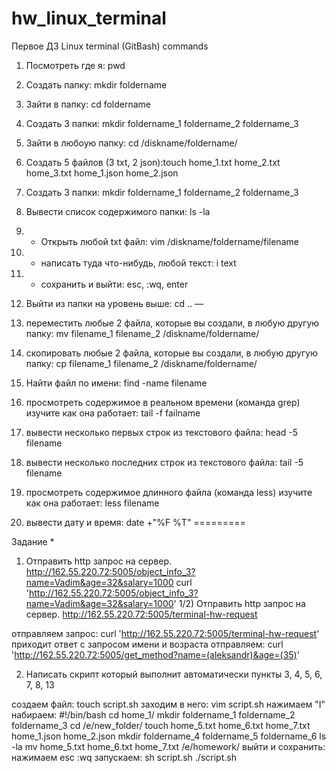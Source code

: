 # hw_linux_terminal
Первое ДЗ 
Linux terminal (GitBash) commands

1) Посмотреть где я: pwd

2) Создать папку: mkdir foldername

3) Зайти в папку: cd foldername

4) Создать 3 папки: mkdir foldername_1 foldername_2 foldername_3

5) Зайти в любоую папку: cd /diskname/foldername/

6) Создать 5 файлов (3 txt, 2 json):touch home_1.txt home_2.txt home_3.txt home_1.json home_2.json

7) Создать 3 папки: mkdir foldername_1 foldername_2 foldername_3

8. Вывести список содержимого папки: ls -la

9) + Открыть любой txt файл: vim /diskname/foldername/filename

10) + написать туда что-нибудь, любой текст: i text

11) + сохранить и выйти: esc, :wq, enter 

12) Выйти из папки на уровень выше: cd ..
—
13) переместить любые 2 файла, которые вы создали, в любую другую папку: mv filename_1 filename_2 /diskname/foldername/

14) скопировать любые 2 файла, которые вы создали, в любую другую папку: cp filename_1 filename_2 /diskname/foldername/

15) Найти файл по имени: find -name filename

16) просмотреть содержимое в реальном времени (команда grep) изучите как она работает: tail -f failname

17) вывести несколько первых строк из текстового файла: head -5 filename

18) вывести несколько последних строк из текстового файла: tail -5 filename

19) просмотреть содержимое длинного файла (команда less) изучите как она работает: less filename

20) вывести дату и время: date +"%F %T"
=========

Задание *
1) Отправить http запрос на сервер.
http://162.55.220.72:5005/object_info_3?name=Vadim&age=32&salary=1000
curl 'http://162.55.220.72:5005/object_info_3?name=Vadim&age=32&salary=1000'
1/2) Отправить http запрос на сервер.
http://162.55.220.72:5005/terminal-hw-request

отправляем запрос: curl 'http://162.55.220.72:5005/terminal-hw-request'
приходит ответ с запросом имени и возраста
отправляем: curl 'http://162.55.220.72:5005/get_method?name=(aleksandr)&age=(35)'


2) Написать скрипт который выполнит автоматически пункты 3, 4, 5, 6, 7, 8, 13

создаем файл: touch script.sh
заходим в него: vim script.sh
нажимаем "I"
набираем:
#!/bin/bash
cd home_1/
mkdir foldername_1 foldername_2 foldername_3
cd /e/new_folder/
touch home_5.txt home_6.txt home_7.txt home_1.json home_2.json
mkdir foldername_4 foldername_5 foldername_6
ls -la
mv home_5.txt home_6.txt home_7.txt /e/homework/ 
выйти и сохранить: нажимаем esc :wq
запускаем: sh script.sh ./script.sh
